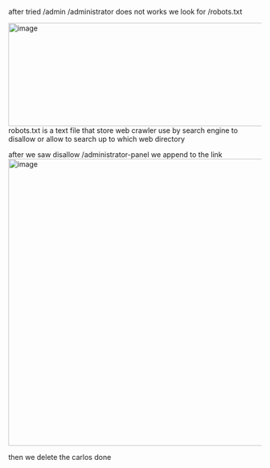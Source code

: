 after tried /admin /administrator does not works we look for  /robots.txt

<img width="1070" height="205" alt="image" src="https://github.com/user-attachments/assets/c53ab4fe-66e8-4598-87e6-a6638c6cf051" />
robots.txt is a text file that store web crawler use by search engine to disallow or allow to search up to which web directory 

after we saw disallow /administrator-panel we append to the link
<img width="1069" height="570" alt="image" src="https://github.com/user-attachments/assets/92827a15-753a-4949-9c86-da267f498c64" />

then we delete the carlos done
